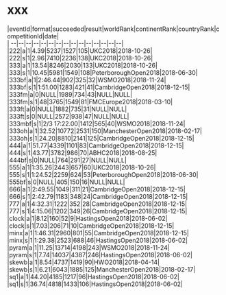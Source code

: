 # xxx


|eventId|format|succeeded|result|worldRank|continentRank|countryRank|competitionId|date|  
|	--|--|--|--|--|--|--|--|--|--|--|--|--|--|--|  
|222|a|1|4.39|5237|1527|105|UKC2018|2018-10-26|  
|222|s|1|2.96|7410|2236|138|UKC2018|2018-10-26|  
|333|a|1|13.54|8246|2030|133|UKC2018|2018-10-26|  
|333|s|1|10.45|5981|1549|108|PeterboroughOpen2018|2018-06-30|  
|333bf|a|1|2:46.44|902|325|32|WSMO2018|2018-11-24|  
|333bf|s|1|1:51.00|1283|421|41|CambridgeOpen2018|2018-12-15|  
|333fm|a|0|NULL|1989|734|43|NULL|NULL|  
|333fm|s|1|48|3765|1549|81|FMCEurope2018|2018-03-10|  
|333ft|a|0|NULL|1882|735|31|NULL|NULL|  
|333ft|s|0|NULL|2572|938|47|NULL|NULL|  
|333mbf|s|1|2/3 17:22.00|1412|565|40|WSMO2018|2018-11-24|  
|333oh|a|1|32.52|10772|2531|150|ManchesterOpen2018|2018-02-17|  
|333oh|s|1|24.20|8810|2141|125|CambridgeOpen2018|2018-12-15|  
|444|a|1|51.77|4339|1101|83|CambridgeOpen2018|2018-12-15|  
|444|s|1|43.77|3782|986|70|ABHC2018|2018-08-25|  
|444bf|s|0|NULL|764|291|27|NULL|NULL|  
|555|a|1|1:35.26|2443|657|60|UKC2018|2018-10-26|  
|555|s|1|1:24.52|2259|624|53|PeterboroughOpen2018|2018-06-30|  
|555bf|s|0|NULL|405|150|16|NULL|NULL|  
|666|a|1|2:49.55|1049|311|21|CambridgeOpen2018|2018-12-15|  
|666|s|1|2:42.79|1183|348|24|CambridgeOpen2018|2018-12-15|  
|777|a|1|4:32.31|1222|352|28|CambridgeOpen2018|2018-12-15|  
|777|s|1|4:15.06|1202|349|26|CambridgeOpen2018|2018-12-15|  
|clock|a|1|8.12|160|52|9|HastingsOpen2018|2018-06-02|  
|clock|s|1|7.03|206|71|10|CambridgeOpen2018|2018-12-15|  
|minx|a|1|1:46.31|2960|801|55|CambridgeOpen2018|2018-12-15|  
|minx|s|1|1:29.38|2523|688|46|HastingsOpen2018|2018-06-02|  
|pyram|a|1|11.25|13714|4198|243|WSMO2018|2018-11-24|  
|pyram|s|1|7.74|14037|4387|246|HastingsOpen2018|2018-06-02|  
|skewb|a|1|8.54|4737|1419|90|HWO2018|2018-04-14|  
|skewb|s|1|6.21|6043|1885|125|ManchesterOpen2018|2018-02-17|  
|sq1|a|1|44.20|4185|1217|96|HastingsOpen2018|2018-06-02|  
|sq1|s|1|36.74|4818|1433|106|HastingsOpen2018|2018-06-02|  
